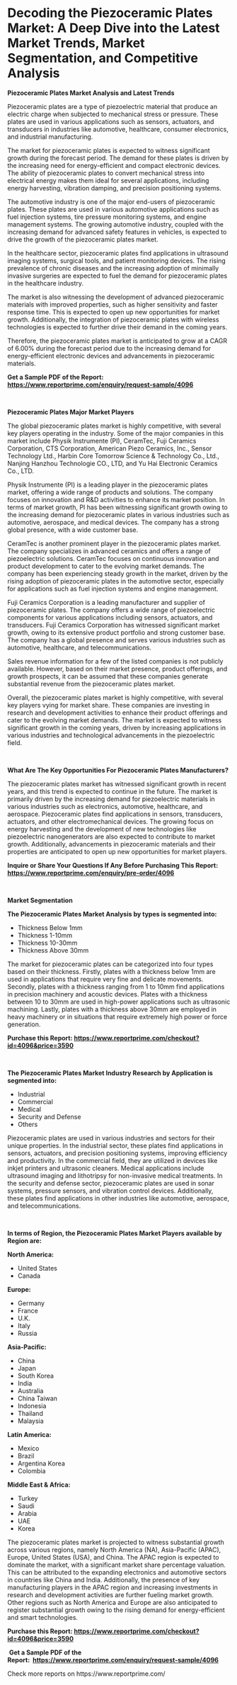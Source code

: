 <p><h1>Decoding the Piezoceramic Plates Market: A Deep Dive into the Latest Market Trends, Market Segmentation, and Competitive Analysis</h1></p><p><strong>Piezoceramic Plates Market Analysis and Latest Trends</strong></p>
<p><p>Piezoceramic plates are a type of piezoelectric material that produce an electric charge when subjected to mechanical stress or pressure. These plates are used in various applications such as sensors, actuators, and transducers in industries like automotive, healthcare, consumer electronics, and industrial manufacturing.</p><p>The market for piezoceramic plates is expected to witness significant growth during the forecast period. The demand for these plates is driven by the increasing need for energy-efficient and compact electronic devices. The ability of piezoceramic plates to convert mechanical stress into electrical energy makes them ideal for several applications, including energy harvesting, vibration damping, and precision positioning systems.</p><p>The automotive industry is one of the major end-users of piezoceramic plates. These plates are used in various automotive applications such as fuel injection systems, tire pressure monitoring systems, and engine management systems. The growing automotive industry, coupled with the increasing demand for advanced safety features in vehicles, is expected to drive the growth of the piezoceramic plates market.</p><p>In the healthcare sector, piezoceramic plates find applications in ultrasound imaging systems, surgical tools, and patient monitoring devices. The rising prevalence of chronic diseases and the increasing adoption of minimally invasive surgeries are expected to fuel the demand for piezoceramic plates in the healthcare industry.</p><p>The market is also witnessing the development of advanced piezoceramic materials with improved properties, such as higher sensitivity and faster response time. This is expected to open up new opportunities for market growth. Additionally, the integration of piezoceramic plates with wireless technologies is expected to further drive their demand in the coming years.</p><p>Therefore, the piezoceramic plates market is anticipated to grow at a CAGR of 6.00% during the forecast period due to the increasing demand for energy-efficient electronic devices and advancements in piezoceramic materials.</p></p>
<p><strong>Get a Sample PDF of the Report:&nbsp; <a href="https://www.reportprime.com/enquiry/request-sample/4096">https://www.reportprime.com/enquiry/request-sample/4096</a></strong></p>
<p>&nbsp;</p>
<p><strong>Piezoceramic Plates Major Market Players</strong></p>
<p><p>The global piezoceramic plates market is highly competitive, with several key players operating in the industry. Some of the major companies in this market include Physik Instrumente (PI), CeramTec, Fuji Ceramics Corporation, CTS Corporation, American Piezo Ceramics, Inc., Sensor Technology Ltd., Harbin Core Tomorrow Science & Technology Co., Ltd., Nanjing Hanzhou Technologie CO., LTD, and Yu Hai Electronic Ceramics Co., LTD.</p><p>Physik Instrumente (PI) is a leading player in the piezoceramic plates market, offering a wide range of products and solutions. The company focuses on innovation and R&D activities to enhance its market position. In terms of market growth, PI has been witnessing significant growth owing to the increasing demand for piezoceramic plates in various industries such as automotive, aerospace, and medical devices. The company has a strong global presence, with a wide customer base.</p><p>CeramTec is another prominent player in the piezoceramic plates market. The company specializes in advanced ceramics and offers a range of piezoelectric solutions. CeramTec focuses on continuous innovation and product development to cater to the evolving market demands. The company has been experiencing steady growth in the market, driven by the rising adoption of piezoceramic plates in the automotive sector, especially for applications such as fuel injection systems and engine management.</p><p>Fuji Ceramics Corporation is a leading manufacturer and supplier of piezoceramic plates. The company offers a wide range of piezoelectric components for various applications including sensors, actuators, and transducers. Fuji Ceramics Corporation has witnessed significant market growth, owing to its extensive product portfolio and strong customer base. The company has a global presence and serves various industries such as automotive, healthcare, and telecommunications.</p><p>Sales revenue information for a few of the listed companies is not publicly available. However, based on their market presence, product offerings, and growth prospects, it can be assumed that these companies generate substantial revenue from the piezoceramic plates market.</p><p>Overall, the piezoceramic plates market is highly competitive, with several key players vying for market share. These companies are investing in research and development activities to enhance their product offerings and cater to the evolving market demands. The market is expected to witness significant growth in the coming years, driven by increasing applications in various industries and technological advancements in the piezoelectric field.</p></p>
<p>&nbsp;</p>
<p><strong>What Are The Key Opportunities For Piezoceramic Plates Manufacturers?</strong></p>
<p><p>The piezoceramic plates market has witnessed significant growth in recent years, and this trend is expected to continue in the future. The market is primarily driven by the increasing demand for piezoelectric materials in various industries such as electronics, automotive, healthcare, and aerospace. Piezoceramic plates find applications in sensors, transducers, actuators, and other electromechanical devices. The growing focus on energy harvesting and the development of new technologies like piezoelectric nanogenerators are also expected to contribute to market growth. Additionally, advancements in piezoceramic materials and their properties are anticipated to open up new opportunities for market players.</p></p>
<p><strong>Inquire or Share Your Questions If Any Before Purchasing This Report: <a href="https://www.reportprime.com/enquiry/pre-order/4096">https://www.reportprime.com/enquiry/pre-order/4096</a></strong></p>
<p>&nbsp;</p>
<p><strong>Market Segmentation</strong></p>
<p><strong>The Piezoceramic Plates Market Analysis by types is segmented into:</strong></p>
<p><ul><li>Thickness Below 1mm</li><li>Thickness 1-10mm</li><li>Thickness 10-30mm</li><li>Thickness Above 30mm</li></ul></p>
<p><p>The market for piezoceramic plates can be categorized into four types based on their thickness. Firstly, plates with a thickness below 1mm are used in applications that require very fine and delicate movements. Secondly, plates with a thickness ranging from 1 to 10mm find applications in precision machinery and acoustic devices. Plates with a thickness between 10 to 30mm are used in high-power applications such as ultrasonic machining. Lastly, plates with a thickness above 30mm are employed in heavy machinery or in situations that require extremely high power or force generation.</p></p>
<p><strong>Purchase this Report:&nbsp;<a href="https://www.reportprime.com/checkout?id=4096&price=3590">https://www.reportprime.com/checkout?id=4096&price=3590</a></strong></p>
<p>&nbsp;</p>
<p><strong>The Piezoceramic Plates Market Industry Research by Application is segmented into:</strong></p>
<p><ul><li>Industrial</li><li>Commercial</li><li>Medical</li><li>Security and Defense</li><li>Others</li></ul></p>
<p><p>Piezoceramic plates are used in various industries and sectors for their unique properties. In the industrial sector, these plates find applications in sensors, actuators, and precision positioning systems, improving efficiency and productivity. In the commercial field, they are utilized in devices like inkjet printers and ultrasonic cleaners. Medical applications include ultrasound imaging and lithotripsy for non-invasive medical treatments. In the security and defense sector, piezoceramic plates are used in sonar systems, pressure sensors, and vibration control devices. Additionally, these plates find applications in other industries like automotive, aerospace, and telecommunications.</p></p>
<p>&nbsp;</p>
<p><strong>In terms of Region, the Piezoceramic Plates Market Players available by Region are:</strong></p>
<p>
    <p> <strong> North America: </strong>
        <ul>
            <li>United States</li>
            <li>Canada</li>
        </ul>
        </p> 
    <p> <strong> Europe: </strong>
        <ul>
            <li>Germany</li>
            <li>France</li>
            <li>U.K.</li>
            <li>Italy</li>
            <li>Russia</li>
        </ul>
        </p> 
    <p> <strong> Asia-Pacific: </strong>
        <ul>
            <li>China</li>
            <li>Japan</li>
            <li>South Korea</li>
            <li>India</li>
            <li>Australia</li>
            <li>China Taiwan</li>
            <li>Indonesia</li>
            <li>Thailand</li>
            <li>Malaysia</li>
        </ul>
        </p> 
    <p> <strong> Latin America: </strong>
        <ul>
            <li>Mexico</li>
            <li>Brazil</li>
            <li>Argentina Korea</li>
            <li>Colombia</li>
        </ul>
        </p> 
    <p> <strong> Middle East & Africa: </strong>
        <ul>
            <li>Turkey</li>
            <li>Saudi</li>
            <li>Arabia</li>
            <li>UAE</li>
            <li>Korea</li>
        </ul>
    </p>
    </p>
<p><p>The piezoceramic plates market is projected to witness substantial growth across various regions, namely North America (NA), Asia-Pacific (APAC), Europe, United States (USA), and China. The APAC region is expected to dominate the market, with a significant market share percentage valuation. This can be attributed to the expanding electronics and automotive sectors in countries like China and India. Additionally, the presence of key manufacturing players in the APAC region and increasing investments in research and development activities are further fueling market growth. Other regions such as North America and Europe are also anticipated to register substantial growth owing to the rising demand for energy-efficient and smart technologies.</p></p>
<p><strong>Purchase this Report: <a href="https://www.reportprime.com/checkout?id=4096&price=3590">https://www.reportprime.com/checkout?id=4096&price=3590</a></strong></p>
<p>&nbsp;<strong>Get a Sample PDF of the Report:&nbsp;&nbsp;<a href="https://www.reportprime.com/enquiry/request-sample/4096">https://www.reportprime.com/enquiry/request-sample/4096</a></strong></p>
<p><strong></strong></p>
<p>Check more reports on https://www.reportprime.com/</p>
